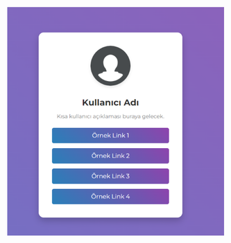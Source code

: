 <img src="https://raw.githubusercontent.com/RasdiantNW/Mor-Mavi-Basit-Linktree/main/mor-mavi.png" alt="Mor Mavi Basit Linktree" width="500"/>
